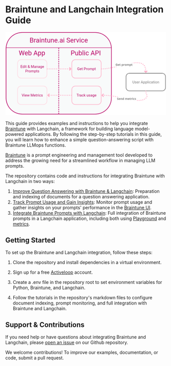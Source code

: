 # Braintune and Langchain Integration Guide

![Braintune integration](Braintune_integration.png)


This guide provides examples and instructions to help you integrate [Braintune](https://braintune.ai/) with Langchain, 
a framework for building language model-powered applications. 
By following the step-by-step tutorials in this guide, you will learn how to enhance a simple question-answering script with Braintune LLMops functions.

[Braintune](https://docs.braintune.ai/) is a prompt engineering and management tool developed to address the growing need for a streamlined workflow
in managing LLM prompts. 

The repository contains code and instructions for integrating Braintune with Langchain in two ways:

1. [Improve Question Answering with Braintune & Langchain](./braintune-langchain-start.md): Preparation and indexing of documents for a question answering application.
2. [Track Prompt Usage and Gain Insights](./braintune-langchain-prompt-monitoring.md): Monitor prompt usage and gather insights on your prompts' performance in the [Braintune UI](https://docs.braintune.ai/prompt-metrics).
3. [Integrate Braintune Prompts with Langchain](./braintune-langchain-full-integration.md): Full integration of Braintune prompts in a Langchain application, including both using [Playground](https://docs.braintune.ai/prompt-playground) and [metrics](https://docs.braintune.ai/prompt-metrics).

## Getting Started

To set up the Braintune and Langchain integration, follow these steps:

1. Clone the repository and install dependencies in a virtual environment.

2. Sign up for a free [Activeloop](https://www.activeloop.ai/) account.

3. Create a .env file in the repository root to set environment variables for Python, Braintune, and Langchain.

4. Follow the tutorials in the repository's markdown files to configure document indexing, prompt monitoring, and full integration with Braintune and Langchain.


## Support & Contributions

If you need help or have questions about integrating Braintune and Langchain, 
please [open an issue](https://github.com/braintune-ai/using-langchain/issues) on our Github repository.

We welcome contributions! 
To improve our examples, documentation, or code, submit a pull request.